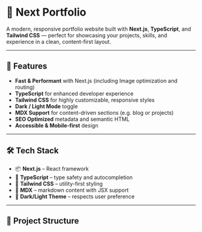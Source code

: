 # 🎨 Next Portfolio

A modern, responsive portfolio website built with **Next.js**, **TypeScript**, and **Tailwind CSS** — perfect for showcasing your projects, skills, and experience in a clean, content-first layout.

---

## 🚀 Features

- **Fast & Performant** with Next.js (including Image optimization and routing)
- **TypeScript** for enhanced developer experience
- **Tailwind CSS** for highly customizable, responsive styles
- **Dark / Light Mode** toggle
- **MDX Support** for content-driven sections (e.g. blog or projects)
- **SEO Optimized** metadata and semantic HTML
- **Accessible & Mobile‑first** design

---

## 🛠 Tech Stack

- 📦 **Next.js** – React framework
- 🔧 **TypeScript** – type safety and autocompletion
- 🎨 **Tailwind CSS** – utility-first styling
- 📝 **MDX** – markdown content with JSX support
- 🌙 **Dark/Light Theme** – respects user preference

---

## 📂 Project Structure

